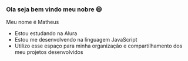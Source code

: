 ### Ola seja bem vindo meu nobre 😄

Meu nome é Matheus
- Estou estudando na Alura
- Estou me desenvolvendo na linguagem JavaScript
- Utilizo esse espaço para minha organização e compartilhamento dos meu projetos desenvolvidos
